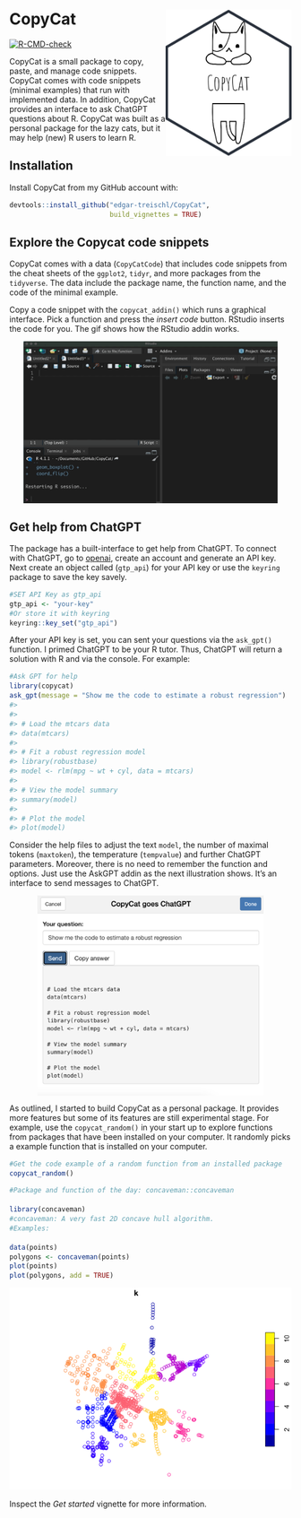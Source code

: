 
<!-- README.md is generated from README.Rmd. Please edit that file -->

# CopyCat <img src="man/figures/logo.png" alt="Copy Cat - Edgar Treischl" align="right" width="225"/>

<!-- badges: start -->

[![R-CMD-check](https://github.com/edgar-treischl/CopyCat/actions/workflows/R-CMD-check.yaml/badge.svg)](https://github.com/edgar-treischl/CopyCat/actions/workflows/R-CMD-check.yaml)

<!-- badges: end -->

CopyCat is a small package to copy, paste, and manage code snippets.
CopyCat comes with code snippets (minimal examples) that run with
implemented data. In addition, CopyCat provides an interface to ask
ChatGPT questions about R. CopyCat was built as a personal package for
the lazy cats, but it may help (new) R users to learn R.

## Installation

Install CopyCat from my GitHub account with:

``` r
devtools::install_github("edgar-treischl/CopyCat",
                         build_vignettes = TRUE)
```

## Explore the Copycat code snippets

CopyCat comes with a data (`CopyCatCode`) that includes code snippets
from the cheat sheets of the `ggplot2`, `tidyr`, and more packages from
the `tidyverse`. The data include the package name, the function name,
and the code of the minimal example.

Copy a code snippet with the `copycat_addin()` which runs a graphical
interface. Pick a function and press the *insert code* button. RStudio
inserts the code for you. The gif shows how the RStudio addin works.

<img src="man/figures/addin_animated.gif" width="90%" style="display: block; margin: auto;" />

## Get help from ChatGPT

The package has a built-interface to get help from ChatGPT. To connect
with ChatGPT, go to
<a href="https://openai.com/" class="uri">openai</a>, create an account
and generate an API key. Next create an object called (`gtp_api`) for
your API key or use the `keyring` package to save the key savely.

``` r
#SET API Key as gtp_api
gtp_api <- "your-key"
#Or store it with keyring
keyring::key_set("gtp_api")
```

After your API key is set, you can sent your questions via the
`ask_gpt()` function. I primed ChatGPT to be your R tutor. Thus, ChatGPT
will return a solution with R and via the console. For example:

``` r
#Ask GPT for help
library(copycat)
ask_gpt(message = "Show me the code to estimate a robust regression")
#> 
#> 
#> # Load the mtcars data
#> data(mtcars)
#> 
#> # Fit a robust regression model
#> library(robustbase)
#> model <- rlm(mpg ~ wt + cyl, data = mtcars)
#> 
#> # View the model summary
#> summary(model)
#> 
#> # Plot the model
#> plot(model)
```

Consider the help files to adjust the text `model`, the number of
maximal tokens (`maxtoken`), the temperature (`tempvalue`) and further
ChatGPT parameters. Moreover, there is no need to remember the function
and options. Just use the AskGPT addin as the next illustration shows.
It’s an interface to send messages to ChatGPT.

<img src="man/figures/gtp_addin.png" width="80%" style="display: block; margin: auto;" />

As outlined, I started to build CopyCat as a personal package. It
provides more features but some of its features are still experimental
stage. For example, use the `copycat_random()` in your start up to
explore functions from packages that have been installed on your
computer. It randomly picks a example function that is installed on your
computer.

``` r
#Get the code example of a random function from an installed package
copycat_random()
```

``` r
#Package and function of the day: concaveman::concaveman 

library(concaveman)
#concaveman: A very fast 2D concave hull algorithm.
#Examples:

data(points)
polygons <- concaveman(points)
plot(points)
plot(polygons, add = TRUE)
```

<img src="man/figures/unnamed-chunk-9-1.png" width="100%" />

Inspect the *Get started* vignette for more information.
